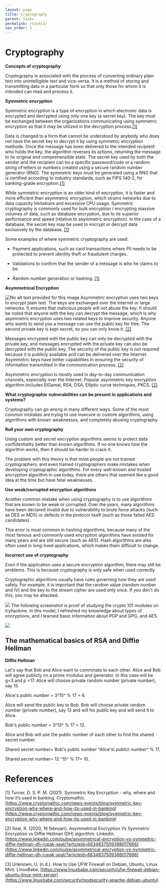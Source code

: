 ```yaml
---
layout: page
title: Cryptography
parent: Tasks
permalink: /tasks3/
nav_order: 3
---
```

# Cryptography 

**Concepts of cryptography**

Cryptography is associated with the process of converting ordinary plain
text into unintelligible text and vice-versa. It is a method of storing
and transmitting data in a particular form so that only those for whom
it is intended can read and process it.

**Symmetric encryption**

Symmetric encryption is a type of encryption in which electronic data is
encrypted and decrypted using only one key (a secret key). The key must
be exchanged between the organizations communicating using symmetric
encryption so that it may be utilized in the decryption process.[[1]](#1)

Data is changed to a form that cannot be understood by anybody who does
not have the secret key to decrypt it by using symmetric encryption
methods. Once the message has been delivered to the intended recipient
who holds the key, the algorithm reverses its actions, returning the
message to its original and comprehensible state. The secret key used by
both the sender and the recipient can be a specific password/code or a
random string of letters or numbers created using a secure random number
generator (RNG). The symmetric keys must be generated using a RNG that
is certified according to industry standards, such as FIPS 140-2, for
banking-grade encryption.[[1]](#1)

While symmetric encryption is an older kind of encryption, it is faster
and more efficient than asymmetric encryption, which strains networks
due to data capacity limitations and excessive CPU usage. Symmetric
cryptography is commonly used for bulk encryption / encrypting massive
volumes of data, such as database encryption, due to its superior
performance and speed (relative to asymmetric encryption). In the case
of a database, the secret key may be used to encrypt or decrypt data
exclusively by the database. [[1]](#1)

Some examples of where symmetric cryptography are used:

-   Payment applications, such as card transactions where PII needs to
    be protected to prevent identity theft or fraudulent charges.

-   Validations to confirm that the sender of a message is who he claims
    to be.

-   Random number generation or hashing. [[1]](#1)

**Asymmetrical Encryption**

![No alt text provided for this
image](../myMediaFolder/media/image8.png)
Asymmetric encryption uses two keys to encrypt plain text. The keys are
exchanged over the Internet or large networks. It ensures that malicious
people will not abuse the key. It should be noted that anyone with the
key can decrypt the message, which is why asymmetric encryption uses two
related keys to improve security. Anyone who wants to send you a message
can use the public key for free. The second private key is kept secret,
so you can only know it. [[2]](#2)

Messages encrypted with the public key can only be decrypted with the
private key, and messages encrypted with the private key can also be
decrypted with the public key. The security of the public key is not
required because it is publicly available and can be delivered over the
Internet. Asymmetric keys have better capabilities in ensuring the
security of information transmitted in the communication process. [[2]](#2)

Asymmetric encryption is mostly used in day-to-day communication
channels, especially over the Internet. Popular asymmetric key
encryption algorithm includes EIGamal, RSA, DSA, Elliptic curve
techniques, PKCS. [[2]](#2)

**What cryptographic vulnerabilities can be present in applications and
systems?**

Cryptography can go wrong in many different ways. Some of the most
common mistakes are trying to use insecure or custom algorithms, using
algorithms with known weaknesses, and completely abusing cryptography.

**Roll your own cryptography**

Using custom and secret encryption algorithms seems to protect data
confidentiality better than known algorithms. If no one knows how the
algorithm works, then it should be harder to crack it.

The problem with this theory is that most people are not trained
cryptographers, and even trained cryptographers make mistakes when
developing cryptographic algorithms. For every well-known and trusted
encryption algorithm in use today, there are others that seemed like a
good idea at the time but have fatal weaknesses.

**Use weak/corrupted encryption algorithms**

Another common mistake when using cryptography is to use algorithms that
are known to be weak or corrupted. Over the years, many algorithms have
been declared invalid due to vulnerability to brute force attacks (such
as DES or MD5) or defects in the protocol itself (such as those failed
AES candidates).

This error is most common in hashing algorithms, because many of the
most famous and commonly used encryption algorithms have existed for
many years and are still secure (such as AES). Hash algorithms are also
often used in long-lived applications, which makes them difficult to
change.

**Incorrect use of cryptography**

Even if the application uses a secure encryption algorithm, there may
still be problems. This is because cryptography is only safe when used
correctly.

Cryptographic algorithms usually have rules governing how they are used
safely. For example, it is important that the random value (random
number and IV) and the key to the stream cipher are used only once. If
you don\'t do this, you may be attacked.

![](../myMediaFolder/media/image9.png)
The following screenshot is proof of
studying the crypto 101 modules on tryhackme. In this model, I refreshed
my knowledge about types of encryptions, and I learned basic information
about PGP and GPG, and AES.

![](../myMediaFolder/media/image10.png)

## The mathematical basics of RSA and Diffie Hellman

**Diffie Hellman**

Let's say that Bob and Alice want to comminate to each other. Alice and
Bob will agree publicly on a prime modulus and generator. In this case
will be g=3 and p =17. Alice will choose private random number (private
number), say 15.

Alice's public number = 3^15^ % 17 = 6.

Alice will send the public key to Bob. Bob will choose private random
number (private number), say 13 and will his public key and will send it
to Alice.

Bob's public number = 3^13^ % 17 = 12.

Alice and Bob will use the public number of each other to find the
shared secret number.

Shared secret number= Bob's public number ^Alice's\ public\ number^ %
17.

Shared secret number= 12 ^15^ % 17= 10.


# References

<a name="1"></a>
[1] Turner, D. S. P. M. (2021). Symmetric Key Encryption - why, where and how it’s used in banking. Cryptomathic.  [https://www.cryptomathic.com/news-events/blog/symmetric-key-encryption-why-where-and-how-its-used-in-banking](https://www.cryptomathic.com/news-events/blog/symmetric-key-encryption-why-where-and-how-its-used-in-banking)

<a name="2"></a>
[2] Seal, R. (2020, 16 februari). Asymmetrical Encryption Vs Symmetric Encryption vs Diffie Hellman (DH) algorithm. Linkedin.  [https://www.linkedin.com/pulse/asymmetrical-encryption-vs-symmetric-diffie-hellman-dh-rupak-seal/?articleId=6634837509388017666](https://www.linkedin.com/pulse/asymmetrical-encryption-vs-symmetric-diffie-hellman-dh-rupak-seal/?articleId=6634837509388017666)

<a name="3"></a>
[3] Unknown, U. (n.d.). How to Use UFW Firewall on Debian, Ubuntu, Linux Mint. LinuxBabe. [https://www.linuxbabe.com/security/ufw-firewall-debian-ubuntu-linux-mint-server](https://www.linuxbabe.com/security/modsecurity-apache-debian-ubuntu)
